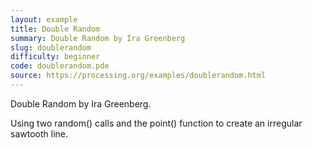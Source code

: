 ```yaml
---
layout: example
title: Double Random
summary: Double Random by Ira Greenberg
slug: doublerandom
difficulty: beginner
code: doublerandom.pde
source: https://processing.org/examples/doublerandom.html
---
```


Double Random by Ira Greenberg. 

 Using two random() calls and the point() function to create an irregular sawtooth line.
